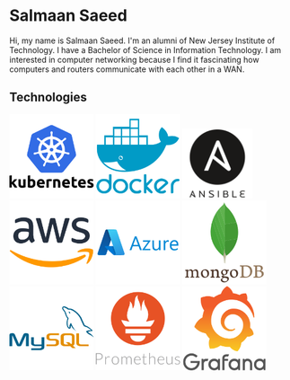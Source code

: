 # Salmaan Saeed
Hi, my name is Salmaan Saeed. I'm an alumni of New Jersey Institute of Technology. I have a Bachelor of Science in Information Technology. 
I am interested in computer networking because I find it fascinating how computers and routers communicate with each other in a WAN.

## Technologies
<div>
  <!-- Kubernetes -->
  <img src="https://raw.githubusercontent.com/devicons/devicon/refs/heads/master/icons/kubernetes/kubernetes-original-wordmark.svg" alt="Kubernetes" width="150" height="150"/>
  <!-- Docker -->
  <img src="https://raw.githubusercontent.com/devicons/devicon/refs/heads/master/icons/docker/docker-plain-wordmark.svg" alt="Docker" width="150" height="150"/>
  <!-- Ansible -->
  <img src="https://raw.githubusercontent.com/devicons/devicon/refs/heads/master/icons/ansible/ansible-plain-wordmark.svg" alt="Ansible" width="125" height="125"/>
  <!-- AWS -->
  <img src="https://raw.githubusercontent.com/devicons/devicon/refs/heads/master/icons/amazonwebservices/amazonwebservices-original-wordmark.svg" alt="AWS" width="150" height="150"/>
  <!-- Azure -->
  <img src="https://raw.githubusercontent.com/devicons/devicon/refs/heads/master/icons/azure/azure-original-wordmark.svg" alt="Azure" width="150" height="150"/>
  <!-- MongoDB -->
  <img src="https://raw.githubusercontent.com/devicons/devicon/refs/heads/master/icons/mongodb/mongodb-original-wordmark.svg" alt="MongoDB" width="150" height="150"/>
  <!-- MySQL -->
  <img src="https://raw.githubusercontent.com/devicons/devicon/refs/heads/master/icons/mysql/mysql-original-wordmark.svg" alt="MySQL" width="150" height="150"/>
  <!-- Prometheus -->
  <img src="https://raw.githubusercontent.com/devicons/devicon/refs/heads/master/icons/prometheus/prometheus-original-wordmark.svg" alt="Prometheus" width="150" height="150"/>
  <!-- Grafana -->
  <img src="https://raw.githubusercontent.com/devicons/devicon/refs/heads/master/icons/grafana/grafana-original-wordmark.svg" alt="Grafana" width="150" height="150"/>
</div>

